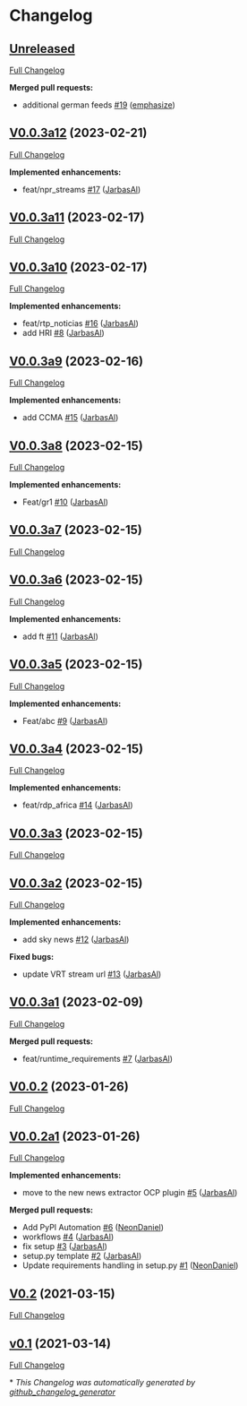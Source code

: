 # Changelog

## [Unreleased](https://github.com/OpenVoiceOS/skill-ovos-news/tree/HEAD)

[Full Changelog](https://github.com/OpenVoiceOS/skill-ovos-news/compare/V0.0.3a12...HEAD)

**Merged pull requests:**

- additional german feeds [\#19](https://github.com/OpenVoiceOS/skill-ovos-news/pull/19) ([emphasize](https://github.com/emphasize))

## [V0.0.3a12](https://github.com/OpenVoiceOS/skill-ovos-news/tree/V0.0.3a12) (2023-02-21)

[Full Changelog](https://github.com/OpenVoiceOS/skill-ovos-news/compare/V0.0.3a11...V0.0.3a12)

**Implemented enhancements:**

- feat/npr\_streams [\#17](https://github.com/OpenVoiceOS/skill-ovos-news/pull/17) ([JarbasAl](https://github.com/JarbasAl))

## [V0.0.3a11](https://github.com/OpenVoiceOS/skill-ovos-news/tree/V0.0.3a11) (2023-02-17)

[Full Changelog](https://github.com/OpenVoiceOS/skill-ovos-news/compare/V0.0.3a10...V0.0.3a11)

## [V0.0.3a10](https://github.com/OpenVoiceOS/skill-ovos-news/tree/V0.0.3a10) (2023-02-17)

[Full Changelog](https://github.com/OpenVoiceOS/skill-ovos-news/compare/V0.0.3a9...V0.0.3a10)

**Implemented enhancements:**

- feat/rtp\_noticias [\#16](https://github.com/OpenVoiceOS/skill-ovos-news/pull/16) ([JarbasAl](https://github.com/JarbasAl))
- add HRI [\#8](https://github.com/OpenVoiceOS/skill-ovos-news/pull/8) ([JarbasAl](https://github.com/JarbasAl))

## [V0.0.3a9](https://github.com/OpenVoiceOS/skill-ovos-news/tree/V0.0.3a9) (2023-02-16)

[Full Changelog](https://github.com/OpenVoiceOS/skill-ovos-news/compare/V0.0.3a8...V0.0.3a9)

**Implemented enhancements:**

- add CCMA [\#15](https://github.com/OpenVoiceOS/skill-ovos-news/pull/15) ([JarbasAl](https://github.com/JarbasAl))

## [V0.0.3a8](https://github.com/OpenVoiceOS/skill-ovos-news/tree/V0.0.3a8) (2023-02-15)

[Full Changelog](https://github.com/OpenVoiceOS/skill-ovos-news/compare/V0.0.3a7...V0.0.3a8)

**Implemented enhancements:**

- Feat/gr1 [\#10](https://github.com/OpenVoiceOS/skill-ovos-news/pull/10) ([JarbasAl](https://github.com/JarbasAl))

## [V0.0.3a7](https://github.com/OpenVoiceOS/skill-ovos-news/tree/V0.0.3a7) (2023-02-15)

[Full Changelog](https://github.com/OpenVoiceOS/skill-ovos-news/compare/V0.0.3a6...V0.0.3a7)

## [V0.0.3a6](https://github.com/OpenVoiceOS/skill-ovos-news/tree/V0.0.3a6) (2023-02-15)

[Full Changelog](https://github.com/OpenVoiceOS/skill-ovos-news/compare/V0.0.3a5...V0.0.3a6)

**Implemented enhancements:**

- add ft [\#11](https://github.com/OpenVoiceOS/skill-ovos-news/pull/11) ([JarbasAl](https://github.com/JarbasAl))

## [V0.0.3a5](https://github.com/OpenVoiceOS/skill-ovos-news/tree/V0.0.3a5) (2023-02-15)

[Full Changelog](https://github.com/OpenVoiceOS/skill-ovos-news/compare/V0.0.3a4...V0.0.3a5)

**Implemented enhancements:**

- Feat/abc [\#9](https://github.com/OpenVoiceOS/skill-ovos-news/pull/9) ([JarbasAl](https://github.com/JarbasAl))

## [V0.0.3a4](https://github.com/OpenVoiceOS/skill-ovos-news/tree/V0.0.3a4) (2023-02-15)

[Full Changelog](https://github.com/OpenVoiceOS/skill-ovos-news/compare/V0.0.3a3...V0.0.3a4)

**Implemented enhancements:**

- feat/rdp\_africa [\#14](https://github.com/OpenVoiceOS/skill-ovos-news/pull/14) ([JarbasAl](https://github.com/JarbasAl))

## [V0.0.3a3](https://github.com/OpenVoiceOS/skill-ovos-news/tree/V0.0.3a3) (2023-02-15)

[Full Changelog](https://github.com/OpenVoiceOS/skill-ovos-news/compare/V0.0.3a2...V0.0.3a3)

## [V0.0.3a2](https://github.com/OpenVoiceOS/skill-ovos-news/tree/V0.0.3a2) (2023-02-15)

[Full Changelog](https://github.com/OpenVoiceOS/skill-ovos-news/compare/V0.0.3a1...V0.0.3a2)

**Implemented enhancements:**

- add sky news [\#12](https://github.com/OpenVoiceOS/skill-ovos-news/pull/12) ([JarbasAl](https://github.com/JarbasAl))

**Fixed bugs:**

- update VRT stream url [\#13](https://github.com/OpenVoiceOS/skill-ovos-news/pull/13) ([JarbasAl](https://github.com/JarbasAl))

## [V0.0.3a1](https://github.com/OpenVoiceOS/skill-ovos-news/tree/V0.0.3a1) (2023-02-09)

[Full Changelog](https://github.com/OpenVoiceOS/skill-ovos-news/compare/V0.0.2...V0.0.3a1)

**Merged pull requests:**

- feat/runtime\_requirements [\#7](https://github.com/OpenVoiceOS/skill-ovos-news/pull/7) ([JarbasAl](https://github.com/JarbasAl))

## [V0.0.2](https://github.com/OpenVoiceOS/skill-ovos-news/tree/V0.0.2) (2023-01-26)

[Full Changelog](https://github.com/OpenVoiceOS/skill-ovos-news/compare/V0.0.2a1...V0.0.2)

## [V0.0.2a1](https://github.com/OpenVoiceOS/skill-ovos-news/tree/V0.0.2a1) (2023-01-26)

[Full Changelog](https://github.com/OpenVoiceOS/skill-ovos-news/compare/V0.2...V0.0.2a1)

**Implemented enhancements:**

- move to the new news extractor OCP plugin [\#5](https://github.com/OpenVoiceOS/skill-ovos-news/pull/5) ([JarbasAl](https://github.com/JarbasAl))

**Merged pull requests:**

- Add PyPI Automation [\#6](https://github.com/OpenVoiceOS/skill-ovos-news/pull/6) ([NeonDaniel](https://github.com/NeonDaniel))
- workflows [\#4](https://github.com/OpenVoiceOS/skill-ovos-news/pull/4) ([JarbasAl](https://github.com/JarbasAl))
- fix setup [\#3](https://github.com/OpenVoiceOS/skill-ovos-news/pull/3) ([JarbasAl](https://github.com/JarbasAl))
- setup.py template [\#2](https://github.com/OpenVoiceOS/skill-ovos-news/pull/2) ([JarbasAl](https://github.com/JarbasAl))
- Update requirements handling in setup.py [\#1](https://github.com/OpenVoiceOS/skill-ovos-news/pull/1) ([NeonDaniel](https://github.com/NeonDaniel))

## [V0.2](https://github.com/OpenVoiceOS/skill-ovos-news/tree/V0.2) (2021-03-15)

[Full Changelog](https://github.com/OpenVoiceOS/skill-ovos-news/compare/v0.1...V0.2)

## [v0.1](https://github.com/OpenVoiceOS/skill-ovos-news/tree/v0.1) (2021-03-14)

[Full Changelog](https://github.com/OpenVoiceOS/skill-ovos-news/compare/0fcd9eb6b5293efe39d31210908722c0a12b42c8...v0.1)



\* *This Changelog was automatically generated by [github_changelog_generator](https://github.com/github-changelog-generator/github-changelog-generator)*
